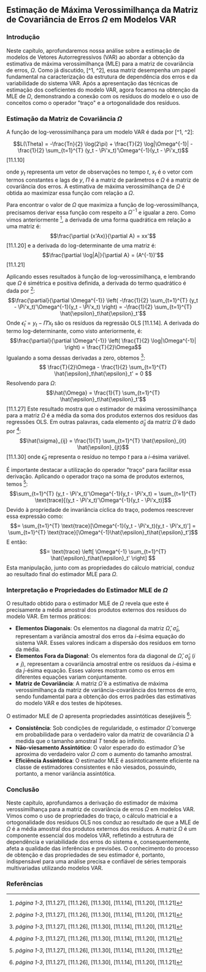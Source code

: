 ## Estimação de Máxima Verossimilhança da Matriz de Covariância de Erros $\Omega$ em Modelos VAR

### Introdução

Neste capítulo, aprofundaremos nossa análise sobre a estimação de modelos de Vetores Autorregressivos (VAR) ao abordar a obtenção da estimativa de máxima verossimilhança (MLE) para a matriz de covariância de erros, $\Omega$. Como já discutido, [^1, ^2], essa matriz desempenha um papel fundamental na caracterização da estrutura de dependência dos erros e da variabilidade do sistema VAR. Após a apresentação das técnicas de estimação dos coeficientes do modelo VAR, agora focamos na obtenção da MLE de $\Omega$, demonstrando a conexão com os resíduos do modelo e o uso de conceitos como o operador "traço" e a ortogonalidade dos resíduos.

### Estimação da Matriz de Covariância $\Omega$

A função de log-verossimilhança para um modelo VAR é dada por [^1, ^2]:

$$L(\Theta) = -\frac{Tn}{2} \log(2\pi) + \frac{T}{2} \log|\Omega^{-1}| - \frac{1}{2} \sum_{t=1}^{T} (y_t - \Pi'x_t)'\Omega^{-1}(y_t - \Pi'x_t)$$ [11.1.10]

onde $y_t$ representa um vetor de observações no tempo $t$, $x_t$ é o vetor com termos constantes e lags de $y$, $\Pi$ é a matriz de parâmetros e $\Omega$ é a matriz de covariância dos erros. A estimativa de máxima verossimilhança de $\Omega$ é obtida ao maximizar essa função com relação a $\Omega$.

Para encontrar o valor de $\Omega$ que maximiza a função de log-verossimilhança, precisamos derivar essa função com respeito a $\Omega^{-1}$ e igualar a zero. Como vimos anteriormente [^2], a derivada de uma forma quadrática em relação a uma matriz é:
$$\frac{\partial (x'Ax)}{\partial A} = xx'$$ [11.1.20]
e a derivada do log-determinante de uma matriz é:
$$\frac{\partial \log|A|}{\partial A} = (A^{-1})'$$ [11.1.21]

Aplicando esses resultados à função de log-verossimilhança, e lembrando que $\Omega$ é simétrica e positiva definida, a derivada do termo quadrático é dada por [^2]:
$$\frac{\partial}{\partial \Omega^{-1}} \left( -\frac{1}{2} \sum_{t=1}^{T} (y_t - \Pi'x_t)'\Omega^{-1}(y_t - \Pi'x_t) \right) = -\frac{1}{2} \sum_{t=1}^{T} \hat{\epsilon}_t\hat{\epsilon}_t'$$
Onde $\hat{\epsilon}_t = y_t - \hat{\Pi}'x_t$ são os resíduos da regressão OLS [11.1.14]. A derivada do termo log-determinante, como visto anteriormente, é:
$$\frac{\partial}{\partial \Omega^{-1}} \left( \frac{T}{2} \log|\Omega^{-1}| \right) = \frac{T}{2}\Omega$$
Igualando a soma dessas derivadas a zero, obtemos [^2]:
$$ \frac{T}{2}\Omega - \frac{1}{2} \sum_{t=1}^{T} \hat{\epsilon}_t\hat{\epsilon}_t' = 0 $$
Resolvendo para $\Omega$:
$$\hat{\Omega} = \frac{1}{T} \sum_{t=1}^{T} \hat{\epsilon}_t\hat{\epsilon}_t'$$ [11.1.27]
Este resultado mostra que o estimador de máxima verossimilhança para a matriz $\Omega$ é a média da soma dos produtos externos dos resíduos das regressões OLS. Em outras palavras, cada elemento $\hat{\sigma}_{ij}$ da matriz $\hat{\Omega}$ é dado por [^2]:
$$\hat{\sigma}_{ij} = \frac{1}{T} \sum_{t=1}^{T} \hat{\epsilon}_{it} \hat{\epsilon}_{jt}$$ [11.1.30]
onde $\hat{\epsilon}_{it}$ representa o resíduo no tempo $t$ para a $i$-ésima variável.

É importante destacar a utilização do operador "traço" para facilitar essa derivação. Aplicando o operador traço na soma de produtos externos, temos [^2]:
$$\sum_{t=1}^{T} (y_t - \Pi'x_t)'\Omega^{-1}(y_t - \Pi'x_t) = \sum_{t=1}^{T} \text{trace}[(y_t - \Pi'x_t)'\Omega^{-1}(y_t - \Pi'x_t)]$$
Devido à propriedade de invariância cíclica do traço, podemos reescrever essa expressão como:
$$= \sum_{t=1}^{T} \text{trace}[\Omega^{-1}(y_t - \Pi'x_t)(y_t - \Pi'x_t)'] = \sum_{t=1}^{T} \text{trace}[\Omega^{-1}\hat{\epsilon}_t\hat{\epsilon}_t']$$
E então:
$$= \text{trace} \left[ \Omega^{-1} \sum_{t=1}^{T} \hat{\epsilon}_t\hat{\epsilon}_t' \right] $$
Esta manipulação, junto com as propriedades do cálculo matricial, conduz ao resultado final do estimador MLE para $\Omega$.

### Interpretação e Propriedades do Estimador MLE de $\Omega$
O resultado obtido para o estimador MLE de $\Omega$ revela que este é precisamente a média amostral dos produtos externos dos resíduos do modelo VAR. Em termos práticos:

*  **Elementos Diagonais**: Os elementos na diagonal da matriz $\hat{\Omega}$,  $\hat{\sigma}_{ii}$, representam a variância amostral dos erros da $i$-ésima equação do sistema VAR. Esses valores indicam a dispersão dos resíduos em torno da média.
*  **Elementos Fora da Diagonal**: Os elementos fora da diagonal de $\hat{\Omega}$, $\hat{\sigma}_{ij}$ ($i \neq j$), representam a covariância amostral entre os resíduos da $i$-ésima e da $j$-ésima equação. Esses valores mostram como os erros em diferentes equações variam conjuntamente.
* **Matriz de Covariância**: A matriz $\hat{\Omega}$ é a estimativa de máxima verossimilhança da matriz de variância-covariância dos termos de erro, sendo fundamental para a obtenção dos erros padrões das estimativas do modelo VAR e dos testes de hipóteses.

O estimador MLE de $\Omega$ apresenta propriedades assintóticas desejáveis [^2]:

*  **Consistência**: Sob condições de regularidade, o estimador $\hat{\Omega}$ converge em probabilidade para o verdadeiro valor da matriz de covariância $\Omega$ à medida que o tamanho amostral $T$ tende ao infinito.
*   **Não-viesamento Assintótico**: O valor esperado do estimador $\hat{\Omega}$ se aproxima do verdadeiro valor $\Omega$ com o aumento do tamanho amostral.
* **Eficiência Assintótica**: O estimador MLE é assintoticamente eficiente na classe de estimadores consistentes e não viesados, possuindo, portanto, a menor variância assintótica.

### Conclusão

Neste capítulo, aprofundamos a derivação do estimador de máxima verossimilhança para a matriz de covariância de erros $\Omega$ em modelos VAR. Vimos como o uso de propriedades do traço, o cálculo matricial e a ortogonalidade dos resíduos OLS nos conduz ao resultado de que a MLE de $\Omega$ é a média amostral dos produtos externos dos resíduos. A matriz $\Omega$ é um componente essencial dos modelos VAR, refletindo a estrutura de dependência e variabilidade dos erros do sistema e, consequentemente, afeta a qualidade das inferências e previsões. O conhecimento do processo de obtenção e das propriedades de seu estimador é, portanto, indispensável para uma análise precisa e confiável de séries temporais multivariadas utilizando modelos VAR.

### Referências
[^1]: *página 1*, [11.1.10]
[^2]: *página 1-3*, [11.1.27], [11.1.26], [11.1.30], [11.1.14], [11.1.20], [11.1.21]
<!-- END -->
